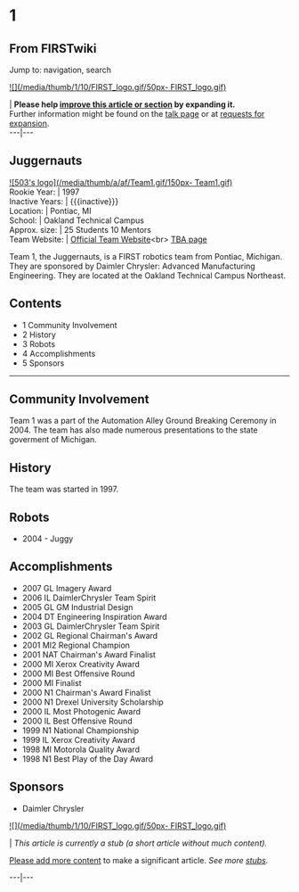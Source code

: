 # 1

## From FIRSTwiki

Jump to: navigation, search

[![](/media/thumb/1/10/FIRST_logo.gif/50px-
FIRST_logo.gif)](Image:FIRST_logo.gif)

| **Please help [improve this article or section](http://firstwiki.net/index.php?title=1&action=edit "http://firstwiki.net/index.php?title=1&action=edit") by expanding it.**<br>
Further information might be found on the [talk page](/index.php?title=Talk:1&action=edit "Talk:1") or at [requests for expansion](FIRSTwiki:Requests_for_expansion "FIRSTwiki:Requests for
expansion").<br>
---|---

## Juggernauts

[![503's logo](/media/thumb/a/af/Team1.gif/150px-
Team1.gif)](Image:Team1.gif "503's logo")<br>
Rookie Year: | 1997<br>
Inactive Years: | {{{inactive}}}<br>
Location: | Pontiac, MI<br>
School: | Oakland Technical Campus<br>
Approx. size: | 25 Students 10 Mentors<br>
Team Website: | [Official Team Website](http://www.juggernauts.org "http://www.juggernauts.org")<br>
[TBA page](http://www.thebluealliance.net/tbatv/team.php?team=1 "http://www.thebluealliance.net/tbatv/team.php?team=1")

Team 1, the Juggernauts, is a FIRST robotics team from Pontiac, Michigan. They are sponsored by Daimler Chrysler: Advanced Manufacturing Engineering. They are located at the Oakland Technical Campus Northeast.

## Contents

- 1 Community Involvement
- 2 History
- 3 Robots
- 4 Accomplishments
- 5 Sponsors

--------------------------------------------------------------------------------

## Community Involvement

Team 1 was a part of the Automation Alley Ground Breaking Ceremony in 2004. The team has also made numerous presentations to the state goverment of Michigan.

## History

The team was started in 1997.

## Robots

- 2004 - Juggy

## Accomplishments

- 2007 GL Imagery Award
- 2006 IL DaimlerChrysler Team Spirit
- 2005 GL GM Industrial Design
- 2004 DT Engineering Inspiration Award
- 2003 GL DaimlerChrysler Team Spirit
- 2002 GL Regional Chairman's Award
- 2001 MI2 Regional Champion
- 2001 NAT Chairman's Award Finalist
- 2000 MI Xerox Creativity Award
- 2000 MI Best Offensive Round
- 2000 MI Finalist
- 2000 N1 Chairman's Award Finalist
- 2000 N1 Drexel University Scholarship
- 2000 IL Most Photogenic Award
- 2000 IL Best Offensive Round
- 1999 N1 National Championship
- 1999 IL Xerox Creativity Award
- 1998 MI Motorola Quality Award
- 1998 N1 Best Play of the Day Award

## Sponsors

- Daimler Chrysler

[![](/media/thumb/1/10/FIRST_logo.gif/50px-
FIRST_logo.gif)](Image:FIRST_logo.gif)

| _This article is currently a stub (a short article without much content)._

[Please add more content](http://firstwiki.net/index.php?title=1&action=edit "http://firstwiki.net/index.php?title=1&action=edit") to make a significant article. _See more [stubs](Special:Shortpages "Special:Shortpages")._

---|---
